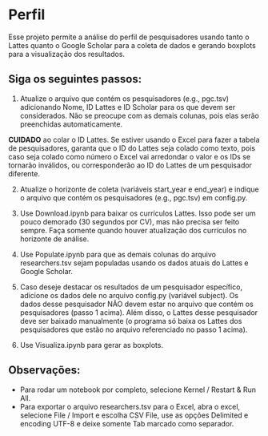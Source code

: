 # Perfil

Esse projeto permite a análise do perfil de pesquisadores usando tanto o Lattes quanto o Google Scholar para a coleta de dados e gerando boxplots para a visualização dos resultados.

## Siga os seguintes passos:

1. Atualize o arquivo que contém os pesquisadores (e.g., pgc.tsv) adicionando Nome, ID Lattes e ID Scholar para os que devem ser considerados. Não se preocupe com as demais colunas, pois elas serão preenchidas automaticamente. 

**CUIDADO** ao colar o ID Lattes. Se estiver usando o Excel para fazer a tabela de pesquisadores, garanta que o ID do Lattes seja colado como texto, pois caso seja colado como número o Excel vai arredondar o valor e os IDs se tornarão inválidos, ou corresponderão ao ID do Lattes de um pesquisador diferente. 

2. Atualize o horizonte de coleta (variáveis start_year e end_year) e indique o arquivo que contém os pesquisadores (e.g., pgc.tsv) em config.py.

3. Use Download.ipynb para baixar os currículos Lattes. Isso pode ser um pouco demorado (30 segundos por CV), mas não precisa ser feito sempre. Faça somente quando houver atualização dos currículos no horizonte de análise.

4. Use Populate.ipynb para que as demais colunas do arquivo researchers.tsv sejam populadas usando os dados atuais do Lattes e Google Scholar.

5. Caso deseje destacar os resultados de um pesquisador específico, adicione os dados dele no arquivo config.py (variável subject). Os dados desse pesquisador NÃO devem estar no arquivo que contém os pesquisadores (passo 1 acima). Além disso, o Lattes desse pesquisador deve ser baixado manualmente (o programa só baixa os Lattes dos pesquisadores que estão no arquivo referenciado no passo 1 acima). 

6. Use Visualiza.ipynb para gerar as boxplots.

## Observações:

* Para rodar um notebook por completo, selecione Kernel / Restart & Run All.
* Para exportar o arquivo researchers.tsv para o Excel, abra o excel, selecione File / Import e escolha CSV File, use as opções Delimited e encoding UTF-8 e deixe somente Tab marcado como separador.
